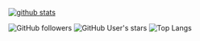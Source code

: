 [![github stats](https://github-readme-stats.vercel.app/api?username=mspatel18&show_icons=true&theme=chartreuse-light)](https://github.com/mspatel18)

![GitHub followers](https://img.shields.io/github/followers/mspatel18?color=red-devil&label=FollowingPeeps&style=for-the-badge)
![GitHub User's stars](https://img.shields.io/github/stars/mspatel18?affiliations=OWNER&color=raspberry_rose&style=for-the-badge)
![Top Langs](https://github-readme-stats.vercel.app/api/top-langs/?username=mspatel18&layout=compact)
